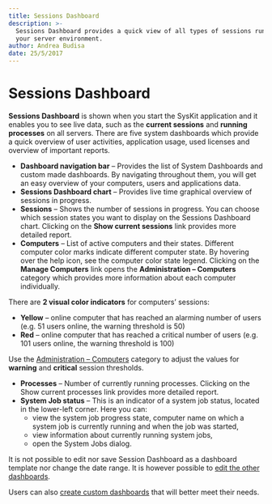 ```yaml
---
title: Sessions Dashboard
description: >-
  Sessions Dashboard provides a quick view of all types of sessions running in
  your server environment.
author: Andrea Budisa
date: 25/5/2017
---
```


# Sessions Dashboard

**Sessions Dashboard** is shown when you start the SysKit application and it enables you to see live data, such as the **current sessions** and **running processes** on all servers. There are five system dashboards which provide a quick overview of user activities, application usage, used licenses and overview of important reports.

* **Dashboard navigation bar** – Provides the list of System Dashboards and custom made dashboards. By navigating throughout them, you will get an easy overview of your computers, users and applications data.
* **Sessions Dashboard chart** – Provides live time graphical overview of sessions in progress.
* **Sessions** – Shows the number of sessions in progress. You can choose which session states you want to display on the Sessions Dashboard chart. Clicking on the **Show current sessions** link provides more detailed report.
* **Computers** – List of active computers and their states. Different computer color marks indicate different computer state. By hovering over the help icon, see the computer color state legend. Clicking on the **Manage Computers** link opens the **Administration – Computers** category which provides more information about each computer individually.

There are **2 visual color indicators** for computers’ sessions:

* **Yellow** – online computer that has reached an alarming number of users \(e.g. 51 users online, the warning threshold is 50\)
* **Red** – online computer that has reached a critical number of users \(e.g. 101 users online, the warning threshold is 100\)

Use the [Administration – Computers](../../administration/servers-and-groups.md) category to adjust the values for **warning** and **critical** session thresholds.

* **Processes** – Number of currently running processes. Clicking on the Show current processes link provides more detailed report.
* **System Job status** – This is an indicator of a system job status, located in the lower-left corner. Here you can:
  * view the system job progress state, computer name on which a system job is currently running and when the job was started,
  * view information about currently running system jobs,
  * open the System Jobs dialog.

It is not possible to edit nor save Session Dashboard as a dashboard template nor change the date range. It is however possible to [edit the other dashboards](../../../how-to/dashboards/edit-dashboard.md).

Users can also [create custom dashboards](../../../how-to/dashboards/create-custom-dashboard.md) that will better meet their needs.

